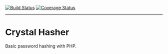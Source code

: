 [![Build Status](https://travis-ci.org/crystal-chess/hasher.svg?branch=master)](https://travis-ci.org/crystal-chess/hasher)
[![Coverage Status](https://coveralls.io/repos/github/crystal-chess/hasher/badge.svg?branch=master)](https://coveralls.io/github/crystal-chess/hasher?branch=master)

-------
# Crystal Hasher
Basic password hashing with PHP.
